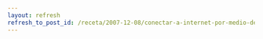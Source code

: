 ```yaml
---
layout: refresh
refresh_to_post_id: /receta/2007-12-08/conectar-a-internet-por-medio-de-un-mvil-3g-editado
---
```

